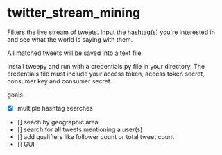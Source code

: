 twitter_stream_mining
=====================

Filters the live stream of tweets. Input the hashtag(s) you're interested in and see what the world is saying with them.

All matched tweets will be saved into a text file.


Install tweepy and run with a credentials.py file in your directory. The credentials file must include your access token, access token secret, consumer key and consumer secret.


goals

- [x] multiple hashtag searches
- [] seach by geographic area
- [] search for all tweets mentioning a user(s)
- [] add qualifiers like follower count or total tweet count
- [] GUI



